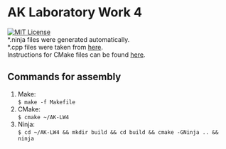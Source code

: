 # AK Laboratory Work 4
 [![MIT License](https://img.shields.io/pypi/l/aiogram.svg?style=flat-square)](https://opensource.org/licenses/MIT)
 <br>
\*.ninja files were generated automatically.
<br>
\*.cpp files were taken from [here](https://habr.com/en/post/155201/ ).
<br>
Instructions for CMake files can be found [here]( https://mirkokiefer.com/cmake-by-example-f95eb47d45b1 ).
<br>
## Commands for assembly
1. Make: <br>
`$ make -f Makefile`
2. CMake:<br>
`$ cmake ~/AK-LW4`
3. Ninja:<br>
`$ cd ~/AK-LW4 && mkdir build && cd build && cmake -GNinja .. && ninja`
    
